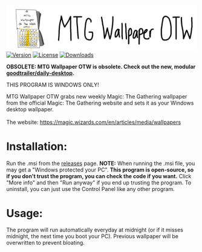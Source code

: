 ![Logo](https://raw.githubusercontent.com/goodtrailer/MTG-Wallpaper-OTW/master/Logo.jpg)
[![Version](https://img.shields.io/github/v/release/goodtrailer/MTG-Wallpaper-OTW.svg?color=green&style=flat-square)](https://github.com/goodtrailer/MTG-Wallpaper-OTW/releases/latest)
[![License](https://img.shields.io/github/license/goodtrailer/MTG-Wallpaper-OTW.svg?color=blue&style=flat-square)](https://github.com/goodtrailer/MTG-Wallpaper-OTW/blob/master/LICENSE)
[![Downloads](https://img.shields.io/github/downloads/goodtrailer/MTG-Wallpaper-OTW/total.svg?color=orange&style=flat-square)](https://tooomm.github.io/github-release-stats/?username=goodtrailer&repository=MTG-Wallpaper-OTW)

<b>OBSOLETE: MTG Wallpaper OTW is obsolete. Check out the new, modular [goodtrailer/daily-desktop](https://github.com/goodtrailer/daily-desktop).</b>

THIS PROGRAM IS WINDOWS ONLY!

MTG Wallpaper OTW grabs new weekly Magic: The Gathering wallpaper from the official Magic: The Gathering website and sets it as your Windows desktop wallpaper.<br />
<br/>
The website: https://magic.wizards.com/en/articles/media/wallpapers

# Installation:
Run the .msi from the <a href="https://github.com/goodtrailer/MTG-Wallpaper-OTW/releases">releases</a> page. <b>NOTE:</b> When running the .msi file, you may get a "Windows protected your PC". <b>This program is open-source, so if you don't trust the program, you can check the code if you want.</b> Click "More info" and then "Run anyway" if you end up trusting the program. To uninstall, you can just use the Control Panel like any other program.

# Usage:
The program will run automatically everyday at midnight (or if it misses midnight, the next time you boot your PC). Previous wallpaper will be overwritten to prevent bloating.
